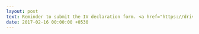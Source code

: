 ```yaml
---
layout: post
text: Reminder to submit the IV declaration form. <a href="https://drive.google.com/open?id=0B4SySGihN1G2enhjejhqTFhKUnM">Download now!</a>
date: 2017-02-16 00:00:00 +0530
--- 
```

